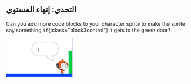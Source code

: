 ## التحدي: إنهاء المستوى

Can you add more code blocks to your character sprite to make the sprite say something `if`{:class="block3control"} it gets to the green door?

![لقطة شاشة](images/dodge-win.png)